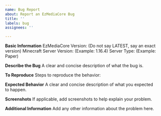 ```yaml
---
name: Bug Report
about: Report an EzMediaCore Bug
title: ''
labels: bug
assignees: ''

---
```


**Basic Information**
EzMediaCore Version: (Do not say LATEST, say an exact version)
Minecraft Server Version: (Example: 1.16.4)
Server Type: (Example: Paper)

**Describe the Bug**
A clear and concise description of what the bug is.

**To Reproduce**
Steps to reproduce the behavior:

**Expected Behavior**
A clear and concise description of what you expected to happen.

**Screenshots**
If applicable, add screenshots to help explain your problem.

**Additional Information**
Add any other information about the problem here.
